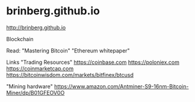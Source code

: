 # brinberg.github.io
http://brinberg.github.io

Blockchain

Read:
 "Mastering Bitcoin"
 "Ethereum whitepaper"

Links
"Trading Resources"
 https://coinbase.com
 https://poloniex.com
 https://coinmarketcap.com
 https://bitcoinwisdom.com/markets/bitfinex/btcusd
 
"Mining hardware"
 https://www.amazon.com/Antminer-S9-16nm-Bitcoin-Miner/dp/B01GFEOV0O
